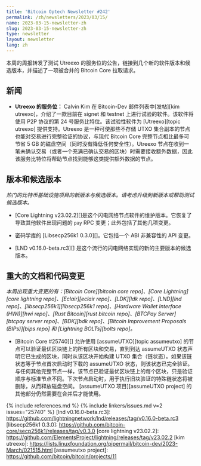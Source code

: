 ```yaml
---
title: 'Bitcoin Optech Newsletter #242'
permalink: /zh/newsletters/2023/03/15/
name: 2023-03-15-newsletter-zh
slug: 2023-03-15-newsletter-zh
type: newsletter
layout: newsletter
lang: zh
---
```


本周的周报转发了测试 Utreexo 的服务位的公告，链接到几个新的软件版本和候选版本，并描述了一项被合并的 Bitcoin Core 拉取请求。

## 新闻

- **<!--service-bit-for-utreexo-->Utreexo 的服务位：** Calvin Kim 在 Bitcoin-Dev 邮件列表中[发帖][kim utreexo]，介绍了一款目前在 signet 和 testnet 上进行试验的软件。该软件将使用 P2P 协议的第 24 号服务比特位。该试验性软件为 [Utreexo][topic utreexo] 提供支持。Utreexo 是一种可使那些不存储 UTXO 集合副本的节点也能对交易进行完整验证的协议，与现代 Bitcoin Core 完整节点相比最多可节省 5 GB 的磁盘空间（同时没有降低任何安全性）。Utreexo 节点在收到一笔未确认交易（或者一个充满已确认交易的区块）时需要接收额外数据，因此该服务比特位将帮助节点找到能够这类提供额外数据的节点。

## 版本和候选版本

*热门的比特币基础设施项目的新版本与候选版本。请考虑升级到新版本或帮助测试候选版本。*

- [Core Lightning v23.02.2][]是这个闪电网络节点软件的维护版本。它恢复了导致其他软件出现问题的 `pay` RPC 变更；此外包括了其他几项变更。

- 密码学库的 [Libsecp256k1 0.3.0][]。它包括一个 ABI 非兼容性的 API 变更。

- [LND v0.16.0-beta.rc3][] 是这个流行的闪电网络实现的新的主要版本的候选版本。

## 重大的文档和代码变更

*本周出现重大变更的有：[Bitcoin Core][bitcoin core repo]、[Core Lightning][core lightning repo]、[Eclair][eclair repo]、[LDK][ldk repo]、[LND][lnd repo]、[libsecp256k1][libsecp256k1 repo]、[Hardware Wallet Interface (HWI)][hwi repo]、[Rust Bitcoin][rust bitcoin repo]、[BTCPay Server][btcpay server repo]、[BDK][bdk repo]、[Bitcoin Improvement Proposals (BIPs)][bips repo] 和 [Lightning BOLTs][bolts repo]。*

- [Bitcoin Core #25740][] 允许使用 [assumeUTXO][topic assumeutxo] 的节点可以验证最优区块链上的所有区块和交易，直到到达 assumeUTXO 状态声明它已生成的区块，同时从该区块开始构建 UTXO 集合（链状态）。如果该链状态等于节点首次启动时下载的 assumeUTXO 状态，则该状态已完全验证。与任何其他完整节点一样，该节点已验证最优区块链上的每个区块，只是验证顺序与标准节点不同。下次节点启动时，用于执行旧块验证的特殊链状态将被删除，从而释放磁盘空间。 [assumeUTXO 项目][assumeUTXO project] 的其他部分仍然需要在合并后才能使用。

{% include references.md %}
{% include linkers/issues.md v=2 issues="25740" %}
[lnd v0.16.0-beta.rc3]: https://github.com/lightningnetwork/lnd/releases/tag/v0.16.0-beta.rc3
[libsecp256k1 0.3.0]: https://github.com/bitcoin-core/secp256k1/releases/tag/v0.3.0
[core lightning v23.02.2]: https://github.com/ElementsProject/lightning/releases/tag/v23.02.2
[kim utreexo]: https://lists.linuxfoundation.org/pipermail/bitcoin-dev/2023-March/021515.html
[assumeutxo project]: https://github.com/bitcoin/bitcoin/projects/11
